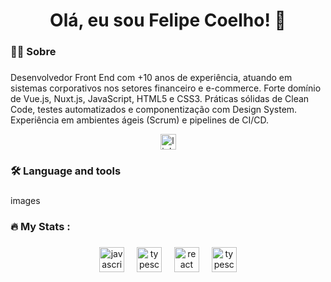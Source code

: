 <h1 align="center">Olá, eu sou Felipe Coelho! 👋</h1>

###

<h3 align="left">👩‍💻  Sobre</h3>

###

<p align="left">
  Desenvolvedor Front End com +10 anos de experiência, atuando em sistemas corporativos nos setores financeiro e e-commerce. Forte domínio de Vue.js, Nuxt.js, JavaScript, HTML5 e CSS3. Práticas sólidas de Clean Code, testes automatizados e componentização com Design System. Experiência em ambientes ágeis (Scrum) e pipelines de CI/CD.
</p>

<div align="center">
  <a href="https://www.linkedin.com/in/felipe-coelho-b0590946/" target="_blank">
    <img src="https://img.shields.io/static/v1?message=LinkedIn&logo=linkedin&label=&color=0077B5&logoColor=white&labelColor=&style=for-the-badge" height="25" alt="linkedin logo"  />
  </a>
</div>

###

<h3 align="left">🛠 Language and tools</h3>

###

<div align="left">
images
</div>

###

<h3 align="left">🔥   My Stats :</h3>

###

<div align="center">
  <img src="https://cdn.jsdelivr.net/gh/devicons/devicon/icons/javascript/javascript-original.svg" height="40" alt="javascript logo"  />
  <img width="12" />
  <img src="https://cdn.jsdelivr.net/gh/devicons/devicon/icons/typescript/typescript-original.svg" height="40" alt="typescript logo"  />
  <img width="12" />
  <img src="https://cdn.jsdelivr.net/gh/devicons/devicon/icons/react/react-original.svg" height="40" alt="react logo"  />
  <img width="12" />
  <img src="https://cdn.jsdelivr.net/gh/devicons/devicon/icons/typescript/angular-original.svg" height="40" alt="typescript logo"  />
</div>

###
